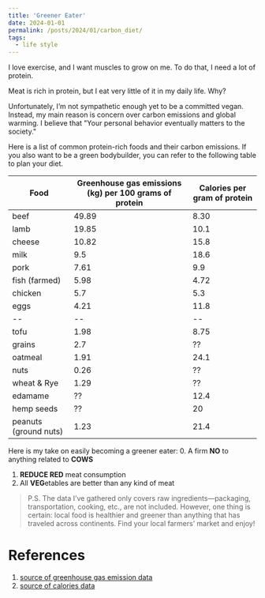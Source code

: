 ```yaml
---
title: 'Greener Eater'
date: 2024-01-01 
permalink: /posts/2024/01/carbon_diet/
tags:
  - life style
---
```


I love exercise, and I want muscles to grow on me. To do that, I need a lot of protein.

Meat is rich in protein, but I eat very little of it in my daily life. Why?

Unfortunately, I’m not sympathetic enough yet to be a committed vegan. Instead, my main reason is concern over carbon emissions and global warming. I believe that "Your personal behavior eventually matters to the society."

Here is a list of common protein-rich foods and their carbon emissions. If you also want to be a green bodybuilder, you can refer to the following table to plan your diet.

| Food | Greenhouse gas emissions (kg) per 100 grams of protein | Calories per gram of protein |
| -- | -- | -- |
| beef | 49.89 | 8.30 |
| lamb | 19.85 | 10.1 |
| cheese | 10.82 | 15.8 |
| milk | 9.5 | 18.6 |
| pork | 7.61 | 9.9 |
| fish (farmed) | 5.98 | 4.72 |
| chicken | 5.7 | 5.3 |
| eggs | 4.21 | 11.8 |
| -- | -- | -- |
| tofu | 1.98 | 8.75 |
| grains | 2.7 | ?? |
| oatmeal | 1.91 | 24.1 |
| nuts | 0.26 | ?? |
| wheat & Rye | 1.29 | ?? |
| edamame | ?? | 12.4 |
| hemp seeds | ?? | 20 |
| peanuts (ground nuts) | 1.23 | 21.4 |

Here is my take on easily becoming a greener eater:
0. A firm **NO** to anything related to **COWS**
1. **REDUCE RED** meat consumption
2. All **VEG**etables are better than any kind of meat

> P.S. The data I’ve gathered only covers raw ingredients—packaging, transportation, cooking, etc., are not included. However, one thing is certain: local food is healthier and greener than anything that has traveled across continents. Find your local farmers’ market and enjoy!

# References
1. [source of greenhouse gas emission data](https://ourworldindata.org/grapher/ghg-per-protein-poore?tab=table)
2. [source of calories data](https://www.fatsecret.com/calories-nutrition/generic/peanuts)

